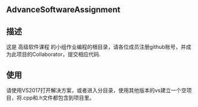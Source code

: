 ## AdvanceSoftwareAssignment
## 描述
这是 高级软件课程 的小组作业编程的根目录，请各位成员注册github账号，并成为此项目的Collaborator，提交相应代码.


## 使用
请使用VS2017打开解决方案，或者进入分目录，使用其他版本的vs建立一个空项目，将.cpp和.h文件都包含到项目里。
